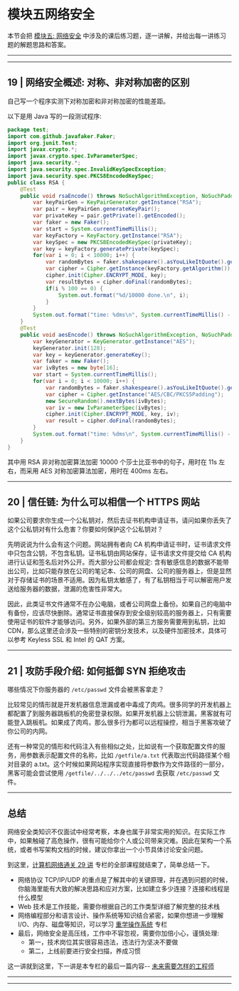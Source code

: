 # 模块五网络安全

本节会把 [模块五: 网络安全](../module_5) 中涉及的课后练习题，逐一讲解，并给出每一讲练习题的解题思路和答案。

---
---

## 19 | 网络安全概述: 对称、非对称加密的区别

自己写一个程序实测下对称加密和非对称加密的性能差距。

以下是用 Java 写的一段测试程序:

```java
package test;
import com.github.javafaker.Faker;
import org.junit.Test;
import javax.crypto.*;
import javax.crypto.spec.IvParameterSpec;
import java.security.*;
import java.security.spec.InvalidKeySpecException;
import java.security.spec.PKCS8EncodedKeySpec;
public class RSA {
    @Test
    public void rsaEncode() throws NoSuchAlgorithmException, NoSuchPaddingException, InvalidKeySpecException, InvalidKeyException, BadPaddingException, IllegalBlockSizeException {
        var keyPairGen = KeyPairGenerator.getInstance("RSA");
        var pair = keyPairGen.generateKeyPair();
        var privateKey = pair.getPrivate().getEncoded();
        var faker = new Faker();
        var start = System.currentTimeMillis();
        var keyFactory = KeyFactory.getInstance("RSA");
        var keySpec = new PKCS8EncodedKeySpec(privateKey);
        var key = keyFactory.generatePrivate(keySpec);
        for(var i = 0; i < 10000; i++) {
            var randomBytes = faker.shakespeare().asYouLikeItQuote().getBytes();
            var cipher = Cipher.getInstance(keyFactory.getAlgorithm());
            cipher.init(Cipher.ENCRYPT_MODE, key);
            var resultBytes = cipher.doFinal(randomBytes);
            if(i % 100 == 0) {
                System.out.format("%d/10000 done.\n", i);
            }
        }
        System.out.format("time: %dms\n", System.currentTimeMillis() - start);
    }
    @Test
    public void aesEncode() throws NoSuchAlgorithmException, NoSuchPaddingException, InvalidAlgorithmParameterException, InvalidKeyException, BadPaddingException, IllegalBlockSizeException {
        var keyGenerator = KeyGenerator.getInstance("AES");
        keyGenerator.init(128);
        var key = keyGenerator.generateKey();
        var faker = new Faker();
        var ivBytes = new byte[16];
        var start = System.currentTimeMillis();
        for(var i = 0; i < 10000; i++) {
            var randomBytes = faker.shakespeare().asYouLikeItQuote().getBytes();
            var cipher = Cipher.getInstance("AES/CBC/PKCS5Padding");
            new SecureRandom().nextBytes(ivBytes);
            var iv = new IvParameterSpec(ivBytes);
            cipher.init(Cipher.ENCRYPT_MODE, key, iv);
            var result = cipher.doFinal(randomBytes);
        }
        System.out.format("time: %dms\n", System.currentTimeMillis() - start);
    }
}
```

其中用 RSA 非对称加密算法加密 10000 个莎士比亚书中的句子，用时在 11s 左右，而采用 AES 对称加密算法加密，用时在 400ms 左右。

---

## 20 | 信任链: 为什么可以相信一个 HTTPS 网站

如果公司要求你生成一个公私钥对，然后去证书机构申请证书，请问如果你丢失了这个公私钥对有什么危害？你要如何保护这个公私钥对？

先明说说为什么会有这个问题。网站拥有者向 CA 机构申请证书时，证书请求文件中只包含公钥，不包含私钥。证书私钥由网站保存，证书请求文件提交给 CA 机构进行认证和签名后对外公开。而大部分公司都会规定:
含有敏感信息的数据不能带出公司，比如只能存放在公司的笔记本、公司的网盘、公司的服务器上，但是显然对于存储证书的场景不适用。因为私钥太敏感了，有了私钥相当于可以解密用户发送给服务器的数据，泄漏的危害性非常大。

因此，此类证书文件通常不在办公电脑，或者公司网盘上备份。如果自己的电脑中有备份，应该尽快删除。通常证书直接保存到安全级别较高的服务器上，只有需要使用证书的软件才能够访问。另外，如果外部的第三方服务需要用到私钥，比如
CDN，那么这里还会涉及一些特别的密钥分发技术，以及硬件加密技术，具体可以参考 Keyless SSL 和 Intel 的 QAT 方案。

---

## 21 | 攻防手段介绍: 如何抵御 SYN 拒绝攻击

哪些情况下你服务器的 ```/etc/passwd``` 文件会被黑客拿走？

比较常见的情形就是开发机器信息泄漏或者中毒成了肉鸡。很多同学的开发机器上都配置了到服务器跳板机的免密登录权限。如果开发机器上公钥泄漏，黑客就有可能登入跳板机。如果成了肉鸡，那么很多行为都可以远程操控，相当于黑客攻破了你公司的内网。

还有一种常见的情形和代码注入有些相似之处，比如说有一个获取配置文件的服务，用参数表示配置文件的名称，比如 ```/getfile/a.txt``` 代表取出代码路径某个相对目录的
a.txt。这个时候如果网站程序实现直接将参数作为文件路径的一部分，黑客可能会尝试使用 ```/getfile/../../../etc/passwd``` 去获取 ```/etc/passwd``` 文件。

---

## 总结

网络安全类知识不仅面试中经常考察，本身也属于非常实用的知识。在实际工作中，如果触碰了高危操作，很有可能给你个人或公司带来灾难。因此在架构一个系统，或者书写架构文档的时候，建议你拿出一个小节具体讨论安全问题。

到这里，[计算机网络通关 29 讲](../../README.md) 专栏的全部课程就结束了，简单总结一下。

* 网络协议 TCP/IP/UDP 的重点是了解其中的关键原理，并在遇到问题的时候，你脑海里能有大致的解决思路和应对方案，比如建立多少连接？连接和线程是什么模型
* Web 技术是工作技能，需要你根据自己的工作类型详细了解完整的技术栈
* 网络编程部分和语言设计、操作系统等知识结合紧密，如果你想进一步理解 I/O、内存、磁盘等知识，可以学习 [重学操作系统](../../../OSNote/README.md) 专栏
* 最后，网络安全是高压线，工作中不容忽视，需要你加倍小心，谨慎处理:
    * 第一，技术岗位其实很容易违法，违法行为坚决不要做
    * 第二，上线前要进行安全扫描，养成习惯

这一讲就到这里，下一讲是本专栏的最后一篇内容-- [未来需要怎样的工程师](../end.md)

---
---

